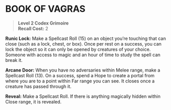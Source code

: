 # BOOK OF VAGRAS

> **Level 2 Codex Grimoire**  
> **Recall Cost:** 2

**Runic Lock:** Make a Spellcast Roll (15) on an object you’re touching that can close (such as a lock, chest, or box). Once per rest on a success, you can lock the object so it can only be opened by creatures of your choice. Someone with access to magic and an hour of time to study the spell can break it.

**Arcane Door:** When you have no adversaries within Melee range, make a Spellcast Roll (13). On a success, spend a Hope to create a portal from where you are to a point within Far range you can see. It closes once a creature has passed through it.

**Reveal:** Make a Spellcast Roll. If there is anything magically hidden within Close range, it is revealed.

